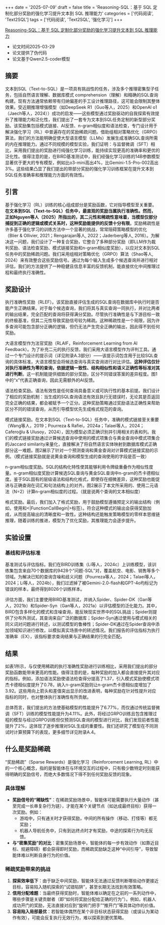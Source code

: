 +++ 
date = '2025-07-09' 
draft = false 
title = 'Reasoning-SQL：基于 SQL 定制化部分奖励的强化学习提升文本到 SQL 推理能力' 
categories = ['代码阅读', 'Text2SQL'] 
tags = ['代码阅读', 'Text2SQL', '强化学习'] 
+++


[Reasoning-SQL：基于 SQL 定制化部分奖励的强化学习提升文本到 SQL 推理能力](https://www.arxiv.org/abs/2503.23157)

- 论文时间2025-03-29
- 论文提供了伪代码
- 论文基于Qwen2.5-coder模型


## 摘要

文本到SQL（Text-to-SQL）是一项具有挑战性的任务，涉及多个推理密集型子任务，包括自然语言理解、数据库模式 comprehension（理解）和精确的SQL查询构建。现有方法通常依赖带有归纳偏差的手工设计推理路径，这可能会限制其整体效果。受近期推理增强模型（如DeepSeek R1（Guo等人，2025）和OpenAI o1（Jaech等人，2024））成功的启发——这些模型通过奖励驱动的自我探索有效提升了推理能力和泛化性，我们提出了一套专为文本到SQL任务定制的新型部分奖励。该奖励集包括模式链接、AI反馈、n-gram相似度和语法检查，专门设计用于解决强化学习（RL）中普遍存在的奖励稀疏问题。借助组相对策略优化（GRPO）算法，我们的方法能明确促使大型语言模型（LLMs）发展生成准确SQL查询所需的内在推理能力。通过不同规模的模型实验，我们证明：与监督微调（SFT）相比，采用我们提出的奖励进行纯强化学习训练，能持续实现更高的准确率和更优的泛化性。值得注意的是，在BIRD基准测试中，我们经强化学习训练的14B参数模型显著优于更大的专有模型，例如比o3-mini高出4%，比Gemini-1.5-Pro-002高出3%。这些结果凸显了我们提出的带部分奖励的强化学习训练框架在提升文本到SQL任务准确率和推理能力方面的有效性。


## 引言

基于强化学习（RL）训练的核心组成部分是奖励函数，它对指导模型至关重要。**在文本到SQL（Text-to-SQL）任务中，最直观的奖励当属执行准确性。然而，正如Nguyen等人（2025）所指出的，其二元性和稀疏性意味着，当模型仅部分捕捉到正确的逻辑或模式关系时，这种奖励能提供的反馈十分有限**。奖励稀疏性是许多基于强化学习的训练方法中一个显著的挑战，常常阻碍策略模型的优化（Blier & Ollivier, 2021；Rengarajan等人, 2022；Jaderberg等人, 2016）。为解决这一问题，我们设计了一种复合奖励，它整合了多种部分奖励（即LLM作为裁判奖励、语法检查奖励、模式链接奖励和n-gram相似度奖励），以应对文本到SQL任务中的奖励稀疏问题。我们采用组相对策略优化（GRPO）算法（Shao等人, 2024）来有效整合这些奖励信号。通过为每个输入生成多个候选查询并进行相对评估，我们的方法提供了一种稳健且信息丰富的反馈机制，能直接优化中间推理过程和最终执行准确性。


## 奖励设计

执行准确性奖励（RLEF）。该奖励直接评估生成的SQL查询在数据库中执行时是否能产生正确结果。对于每个候选查询，我们将其与真实查询一同执行，并对比两者的输出结果，完全匹配的查询将获得满分奖励。尽管执行准确性是与下游目标一致的终极基准，但其二元性导致奖励信号较为稀疏。这种稀疏性是一个局限，因为许多查询可能包含部分正确的逻辑，但仍无法产生完全正确的输出，因此得不到任何奖励。


大语言模型作为法官奖励（RLAIF，Reinforcement Learning from AI Feedback）。为了补充二元的执行反馈，我们采用大语言模型作为评判工具。通过一个专门设计的提示词（详见附录A.3部分）——该提示词包含用于比较SQL查询的具体标准，大语言模型会将候选查询与真实查询进行对比评估。**这种评估仅针对执行准确性为零的查询，依据逻辑一致性、结构相似性和语义正确性等标准对其进行判断**。这一机制能提供细致的部分奖励，区分不同错误答案的差异程度。图1中的“x”代表正确查询，因此无需额外的AI反馈。

语法检查奖励。语法有效性是任何查询具备意义或可执行性的基本前提。我们设计了相应的奖励机制：当生成的SQL查询语法有效且执行无错误时，无论其是否返回完全正确的结果，都会被赋予一个正分。这种奖励策略通过奖励语法正确性来帮助区分不同的错误查询，从而引导模型优先生成格式规范的查询。

模式链接奖励。在文本到SQL（Text-to-SQL）任务中，准确的模式链接至关重要（Wang等人，2019；Pourreza & Rafiei，2024a；Talaei等人，2024；Caferoğlu & Ulusoy，2024），因为模型必须正确识别并引用相关的表和列。我们的模式链接奖励通过计算候选查询中使用的模式项集合与黄金查询中模式项集合的Jaccard similarity来量化，直接解决了将自然语言实体映射到数据库模式正确部分这一难题。图2展示了针对一个预测查询和黄金查询对计算模式链接奖励的示例。（模式链接奖励就是说黄金查询和模型生成的查询使用的字段是否一致）

n-gram相似度奖励。SQL的结构化特性使其能够利用令牌级重叠作为相似性度量。n-gram相似度奖励计算候选SQL查询与黄金SQL查询中n-gram的杰卡德相似度。鉴于SQL固有的层级语法和结构化格式，即使存在细微差异，这种奖励也能促进与正确查询在词汇和句法结构上的对齐。图2展示了本文所采用的、使用二元语法（N=2）计算n-gram相似度的过程。（就是说两个查询的文本相似度）


格式奖励。最后，我们加入了格式奖励，用于鼓励模型遵循预定义的输出结构（例如，使用<reasoning>和<|FunctionCallBegin|>标签）。符合这种模式的输出会获得奖励加成，从而提高输出的清晰度和一致性。这种结构还能触发策略模型的零样本思维链推理，随着训练的推进，模型为了优化奖励，其推理能力会逐步提升。


## 实验设置

### 基线和评估标准

基准测试与评估指标。我们在BIRD训练集（Li等人，2024c）上训练模型，该训练集包含来自70个数据库的9428个“问题-SQL”对，覆盖航空、电影、销售等多个领域。为解决已知的查询含噪和歧义问题（Pourreza等人，2024；Talaei等人，2024；Li等人，2024b），我们过滤掉了被Gemini-2.0-flash和GPT-4o均标记为错误的样本，最终得到8026个训练样本。

评估方面，我们主要使用BIRD基准测试，并纳入Spider、Spider-DK（Gan等人，2021b）和Spider-Syn（Gan等人，2021a）以评估模型的泛化能力。其中，BIRD包含多样化的模式和含噪查询，能反映现实世界中的SQL挑战；Spider则提供了分布外测试，其查询来自广泛的数据库；Spider-Syn通过使用与模式相关的同义词对问题进行转述，以测试模型的鲁棒性；Spider-DK通过在Spider查询中添加领域知识进行修改，以模拟真实场景中的转述情况。我们报告的评估指标为执行准确率（EX），该指标要求查询结果与正确结果的行完全匹配。


## 结果
如表1所示，与仅使用稀疏的执行准确性奖励进行训练相比，采用我们提出的部分奖励函数能带来更高的性能。值得注意的是，每种奖励的加入都会直接提升其对应的指标。例如，添加语法奖励使语法检查得分提高了1.37，引入模式奖励使模式项杰卡德相似度提升了0.78，纳入n-gram奖励则让n-gram杰卡德相似度增加了3.92。这些用向上箭头和差值突出显示的改进表明，每种奖励在针对性提升对应指标的同时，也对整体执行准确性有所贡献。

总体而言，我们提出的方法使基础模型的性能提升了6.77%，而仅通过传统监督微调（SFT）训练的模型性能提升为4.11%。此外，将经过GRPO训练且包含推理过程的模型与经过GRPO训练但仅预测SQL查询的模型进行对比，我们发现前者性能提升了2%，这体现了逐步推理对SQL生成的重要性。我们还研究了模型在不同测试时计算预算下的表现，更多细节详见附录A.4。


## 什么是奖励稀疏

“奖励稀疏”（Sparse Rewards）是强化学习（Reinforcement Learning, RL）中的一个核心概念，指的是智能体在与环境交互的过程中，只有极少数特定时刻能获得明确的奖励信号，而绝大多数情况下得不到任何奖励反馈的现象。


### 具体理解
- **奖励信号的“稀缺性”**：在稀疏奖励场景中，智能体可能需要执行大量动作（甚至完成一长串复杂行为链），才能在某个关键节点（如达成最终目标）获得一次奖励。例如：
  - 游戏中，只有通关时才获得奖励，中间的所有操作（移动、打怪等）都无奖励；
  - 机器人导航任务中，只有到达终点时才有奖励，中途的探索行为均无反馈。
- **与“密集奖励”的对比**：密集奖励场景中，智能体的每一步有效动作（如靠近目标、规避障碍）都会获得即时奖励，而稀疏奖励缺乏这种“中间引导”，导致智能体难以判断自身行为的价值。


### 稀疏奖励带来的挑战
1. **探索效率低下**：由于缺乏中间奖励，智能体无法通过反馈判断哪些动作更接近目标，容易陷入随机探索的“试错陷阱”，甚至长期无法找到有效策略。
2. **信用分配难题**：当最终获得奖励时，智能体难以确定在之前的一系列动作中，哪些步骤是关键贡献者（即“如何将奖励分配给正确的行为”）。例如，机器人成功开门的奖励，无法直接对应到“旋转门把手”“推开门”等具体动作的价值。
3. **容易陷入局部最优**：若智能体偶然在某个非目标状态获得奖励（或误认为某动作有效），可能会反复执行无效行为，难以探索到更优策略。

